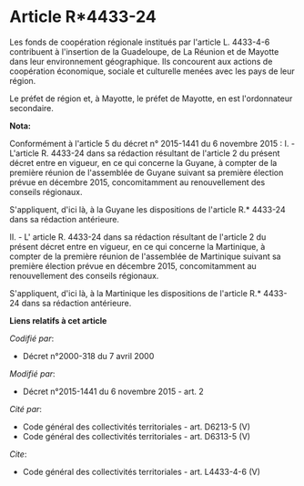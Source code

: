 # Article R*4433-24

Les fonds de coopération régionale institués par l'article L. 4433-4-6 contribuent à l'insertion de la Guadeloupe, de La
Réunion et de Mayotte dans leur environnement géographique. Ils concourent aux actions de coopération économique, sociale et
culturelle menées avec les pays de leur région.

Le préfet de région et, à Mayotte, le préfet de Mayotte, en est l'ordonnateur secondaire.

**Nota:**

Conformément à l'article 5 du décret n° 2015-1441 du 6 novembre 2015 : I. - L'article R. 4433-24 dans sa rédaction résultant
de l'article 2 du présent décret entre en vigueur, en ce qui concerne la Guyane, à compter de la première réunion de
l'assemblée de Guyane suivant sa première élection prévue en décembre 2015, concomitamment au renouvellement des conseils
régionaux.

S'appliquent, d'ici là, à la Guyane les dispositions de l'article R.* 4433-24 dans sa rédaction antérieure.

II. - L' article R. 4433-24 dans sa rédaction résultant de l'article 2 du présent décret entre en vigueur, en ce qui concerne
la Martinique, à compter de la première réunion de l'assemblée de Martinique suivant sa première élection prévue en décembre
2015, concomitamment au renouvellement des conseils régionaux.

S'appliquent, d'ici là, à la Martinique les dispositions de l'article R.* 4433-24 dans sa rédaction antérieure.

**Liens relatifs à cet article**

_Codifié par_:

  - Décret n°2000-318 du 7 avril 2000

_Modifié par_:

  - Décret n°2015-1441 du 6 novembre 2015 - art. 2

_Cité par_:

  - Code général des collectivités territoriales - art. D6213-5 (V)
  - Code général des collectivités territoriales - art. D6313-5 (V)

_Cite_:

  - Code général des collectivités territoriales - art. L4433-4-6 (V)
